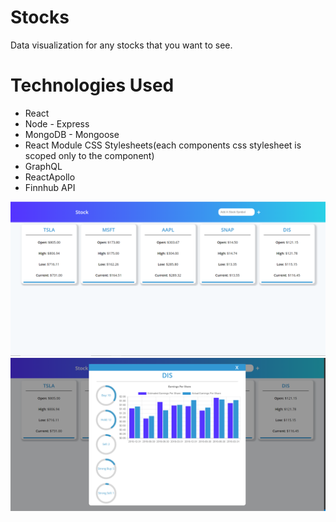 # Stocks

Data visualization for any stocks that you want to see.

# Technologies Used

* React
* Node - Express
* MongoDB - Mongoose
* React Module CSS Stylesheets(each components css stylesheet is scoped only to the component)
* GraphQL
* ReactApollo
* Finnhub API


![HomePage](./assets/Capture.PNG)
![Modal](./assets/Capture2.PNG)